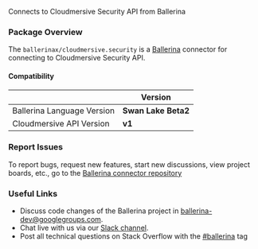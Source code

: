Connects to Cloudmersive Security API from Ballerina

### Package Overview

The `ballerinax/cloudmersive.security` is a [Ballerina](https://ballerina.io/) connector for connecting to Cloudmersive Security API.

#### Compatibility
|                               | Version               |
|-------------------------------|-----------------------|
| Ballerina Language Version    | **Swan Lake Beta2**   |
| Cloudmersive API Version      | **v1**                |

### Report Issues
To report bugs, request new features, start new discussions, view project boards, etc., go to the [Ballerina connector repository](https://github.com/ballerina-platform/ballerinax-openapi-connectors)
### Useful Links
- Discuss code changes of the Ballerina project in [ballerina-dev@googlegroups.com](mailto:ballerina-dev@googlegroups.com).
- Chat live with us via our [Slack channel](https://ballerina.io/community/slack/).
- Post all technical questions on Stack Overflow with the [#ballerina](https://stackoverflow.com/questions/tagged/ballerina) tag
